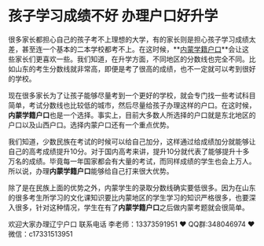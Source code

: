 # 孩子学习成绩不好 办理户口好升学




很多家长都担心自己的孩子考不上理想的大学，有的家长则是担心孩子学习成绩太差，甚至连一个基本的二本学校都考不上。在这时候，**[内蒙学籍户口](https://www.lnfch.com/)**会让这些家长们更喜欢一些。我们知道，在升学方面，不同地区的分数线也完全不同。比如山东的考生分数线就非常高，即便是考了很高的成绩，也不一定就可以考到很好的学校。

​    现在很多家长为了让孩子能够尽量考到一个更好的学校，就会专门找一些考试科目简单，考试分数线也比较低的城市，然后尽量给孩子办理这样的户口。在这时候，**内蒙学籍户口**也是一个选择。事实上，目前大多数人所选择的户口就是东北地区的户口以及山西户口。选择内蒙户口还有一个重点优势。

​    我们知道，少数民族在考试的时候可以给自己加分，这样通过给成绩加分就能够让自己的高考成绩提升10分。对于国内高考来讲，提升10分就代表了能够提升十多万名的成绩。毕竟每一年国家都会有大量的考试，而同样成绩的学生也会上万人。所以说，办理**内蒙学籍户口**能够给自己打来很大优势。

​    除了是在民族上面的优势之外，内蒙学生的录取分数线确实要低很多。因为在山东的很多考生所学习的文化课知识要比内蒙地区的学生学习的知识严格很多，也要深入很多，针对这种情况，学生在有了**内蒙学籍户口**之后做内蒙考题就会很简单。



欢迎大家办理辽宁户口 联系电话 李老师：13373591951 ❤️ QQ群:348046974 ❤️ 微信：c17331513951 


